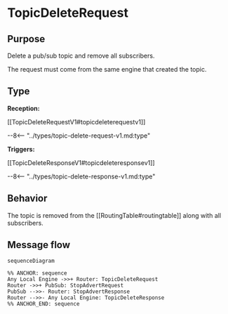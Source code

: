 <div class="message" markdown>


# TopicDeleteRequest

## Purpose

<!-- --8<-- [start:purpose] -->
Delete a pub/sub topic and remove all subscribers.

The request must come from the same engine that created the topic.
<!-- --8<-- [end:purpose] -->

## Type

<!-- --8<-- [start:type] -->
**Reception:**

[[TopicDeleteRequestV1#topicdeleterequestv1]]

--8<-- "../types/topic-delete-request-v1.md:type"

**Triggers:**

[[TopicDeleteResponseV1#topicdeleteresponsev1]]

--8<-- "../types/topic-delete-response-v1.md:type"
<!-- --8<-- [end:type] -->

## Behavior

<!-- --8<-- [start:behavior] -->
The topic is removed from the [[RoutingTable#routingtable]] along with all subscribers.
<!-- --8<-- [end:behavior] -->

## Message flow

<!-- --8<-- [start:messages] -->
```mermaid
sequenceDiagram

%% ANCHOR: sequence
Any Local Engine ->>+ Router: TopicDeleteRequest
Router ->>+ PubSub: StopAdvertRequest
PubSub -->>- Router: StopAdvertResponse
Router -->>- Any Local Engine: TopicDeleteResponse
%% ANCHOR_END: sequence
```
<!-- --8<-- [end:messages] -->

</div>
